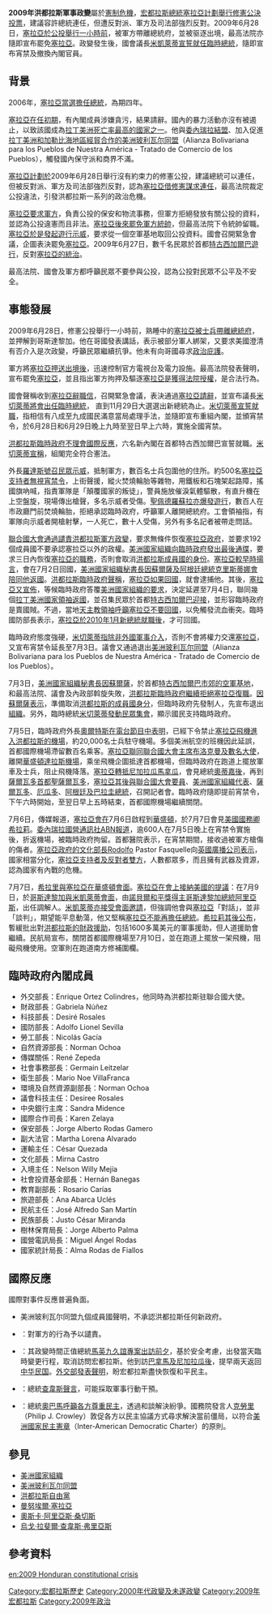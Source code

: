 **2009年洪都拉斯軍事政變**屬於[憲制危機](../Page/憲制危機.md "wikilink")，[宏都拉斯總統](../Page/宏都拉斯總統.md "wikilink")[塞拉亞計劃舉行修憲公決投票](../Page/曼努埃爾·塞拉亞.md "wikilink")，建議容許總統連任，但遭反對派、軍方及司法部強烈反對。2009年6月28日，[塞拉亞於公投舉行一小時前](../Page/曼努埃爾·塞拉亞.md "wikilink")，被軍方帶離總統府，並被驱逐出境，最高法院亦隨即宣布罷免[塞拉亞](../Page/曼努埃爾·塞拉亞.md "wikilink")。政變發生後，國會議長[米凱萊蒂宣誓就任臨時總統](../Page/米凱萊蒂.md "wikilink")，隨即宣布宵禁及撤換內閣官員。

## 背景

2006年，[塞拉亞當選擔任總統](../Page/曼努埃爾·塞拉亞.md "wikilink")，為期四年。

[塞拉亞在任初期](../Page/曼努埃爾·塞拉亞.md "wikilink")，有內閣成員涉嫌貪污，結果請辭。國內的暴力活動亦沒有被遏止，以致該國成為[拉丁美洲](../Page/拉丁美洲.md "wikilink")[死亡率最高的國家之一](../Page/死亡率.md "wikilink")。他與[委內瑞拉結盟](../Page/委內瑞拉.md "wikilink")、加入促進[拉丁美洲和](../Page/拉丁美洲.md "wikilink")[加勒比海地區經貿合作的](../Page/加勒比海.md "wikilink")[美洲玻利瓦尔同盟](../Page/美洲玻利瓦尔同盟.md "wikilink")（Alianza
Bolivariana para los Pueblos de Nuestra América - Tratado de Comercio de
los Pueblos），觸發國內保守派和商界不滿。

[塞拉亞計劃於](../Page/曼努埃爾·塞拉亞.md "wikilink")2009年6月28日舉行沒有約束力的修憲公投，建議總統可以連任，但被反對派、軍方及司法部強烈反對，認為[塞拉亞借修憲謀求連任](../Page/曼努埃爾·塞拉亞.md "wikilink")，最高法院裁定公投違法，引發洪都拉斯一系列的政治危機。

[塞拉亞要求軍方](../Page/曼努埃爾·塞拉亞.md "wikilink")，負責公投的保安和物流事務，但軍方拒絕發放有關公投的資料，並認為公投違憲而且非法。[塞拉亞後來罷免軍方統帥](../Page/曼努埃爾·塞拉亞.md "wikilink")，但最高法院下令統帥留職。[塞拉亞於是發起遊行示威](../Page/曼努埃爾·塞拉亞.md "wikilink")，要求從一個空軍基地取回公投資料。國會召開緊急會議，企圖表決罷免[塞拉亞](../Page/曼努埃爾·塞拉亞.md "wikilink")。2009年6月27日，數千名民眾於首都[特古西加爾巴遊行](../Page/特古西加爾巴.md "wikilink")，反對[塞拉亞的統治](../Page/曼努埃爾·塞拉亞.md "wikilink")。

最高法院、國會及軍方都呼籲民眾不要參與公投，認為公投對民眾不公平及不安全。

## 事態發展

2009年6月28日，修憲公投舉行一小時前，熟睡中的[塞拉亞被士兵帶離總統府](../Page/曼努埃爾·塞拉亞.md "wikilink")，並押解到哥斯達黎加。他在哥國發表講話，表示被部分軍人綁架，又要求美國澄清有否介入是次政變，呼籲民眾繼續抗爭。他未有向哥國尋求[政治庇護](../Page/政治庇護.md "wikilink")。

軍方將[塞拉亞押送出境後](../Page/曼努埃爾·塞拉亞.md "wikilink")，迅速控制官方電視台及電力設施。最高法院發表聲明，宣布罷免[塞拉亞](../Page/曼努埃爾·塞拉亞.md "wikilink")，並且指出軍方拘押及驅逐[塞拉亞是獲得法院授權](../Page/曼努埃爾·塞拉亞.md "wikilink")，是合法行為。

國會聲稱收到[塞拉亞辭職信](../Page/曼努埃爾·塞拉亞.md "wikilink")，召開緊急會議，表決通過[塞拉亞請辭](../Page/曼努埃爾·塞拉亞.md "wikilink")，並宣布議長[米切萊蒂將會出任臨時總統](../Page/米切萊蒂.md "wikilink")，
直到11月29日大選選出新總統為止。[米切萊蒂宣誓就職](../Page/米切萊蒂.md "wikilink")，指相信有八成至九成國民滿意當局處理手法，並隨即宣布重組內閣，並頒宵禁令，於6月28日和6月29日晚上九時至翌日早上六時，實施全國宵禁。

[洪都拉斯臨時政府不理會國際反應](../Page/洪都拉斯.md "wikilink")，六名新內閣在首都特古西加爾巴宣誓就職。[米切萊蒂宣稱](../Page/米切萊蒂.md "wikilink")，組閣完全符合憲法。

外長[羅達斯號召民眾示威](../Page/羅達斯.md "wikilink")，抵制軍方，數百名士兵包圍他的住所。約500名[塞拉亞支持者無視宵禁令](../Page/曼努埃爾·塞拉亞.md "wikilink")，上街聲援，縱火焚燒輪胎等雜物，用鐵板和石塊架起路障，搖國旗吶喊，指責軍隊是「顛覆國家的叛徒」，警員施放催淚氣體驅散，有直升機在上空盤旋，現場傳出槍聲，多名示威者受傷。[聖佩德羅蘇拉亦爆發遊行](../Page/聖佩德羅蘇拉.md "wikilink")，數百人在市政廳門前焚燒輪胎，拒絕承認臨時政府，呼籲軍人離開總統府。工會領袖指，有軍隊向示威者開槍射擊，一人死亡，數十人受傷，另外有多名記者被帶走問話。

[聯合國大會通過譴責](../Page/聯合國.md "wikilink")[洪都拉斯軍方政變](../Page/洪都拉斯.md "wikilink")，要求無條件恢復[塞拉亞政府](../Page/曼努埃爾·塞拉亞.md "wikilink")，並要求192個成員國不要承認塞拉亞以外的政權。[美洲國家組織向臨時政府發出最後通牒](../Page/美洲國家組織.md "wikilink")，要求三日內恢復[塞拉亞的職務](../Page/曼努埃爾·塞拉亞.md "wikilink")，否則會取消[洪都拉斯成員國的身份](../Page/洪都拉斯.md "wikilink")。[塞拉亞較早時揚言](../Page/曼努埃爾·塞拉亞.md "wikilink")，會在7月2日回國，[美洲國家組織秘書長](../Page/美洲國家組織.md "wikilink")[因蘇爾薩及](../Page/因蘇爾薩.md "wikilink")[阿根廷總統](../Page/阿根廷.md "wikilink")[克里斯蒂娜會陪同他返國](../Page/克里斯蒂娜·費爾南德斯·德基什內爾.md "wikilink")。[洪都拉斯臨時政府聲稱](../Page/洪都拉斯.md "wikilink")，[塞拉亞如果回國](../Page/曼努埃爾·塞拉亞.md "wikilink")，就會逮捕他。其後，[塞拉亞又宣佈](../Page/曼努埃爾·塞拉亞.md "wikilink")，等候臨時政府答覆[美洲國家組織的要求](../Page/美洲國家組織.md "wikilink")，決定延遲至7月4日，聯同幾個[拉丁美洲國家領袖返國](../Page/拉丁美洲.md "wikilink")，並召集民眾於首都[特古西加爾巴迎接](../Page/特古西加爾巴.md "wikilink")，並形容臨時政府是賣國賊。不過，當地[天主教領袖呼籲](../Page/天主教.md "wikilink")[塞拉亞不要回國](../Page/曼努埃爾·塞拉亞.md "wikilink")，以免觸發流血衝突。臨時國防部長表示，[塞拉亞於](../Page/曼努埃爾·塞拉亞.md "wikilink")[2010年1月新總統就職後](../Page/2010年1月.md "wikilink")，才可回國。

臨時政府態度強硬，[米切萊蒂指除非外國軍事介入](../Page/米切萊蒂.md "wikilink")，否則不會將權力交還[塞拉亞](../Page/曼努埃爾·塞拉亞.md "wikilink")，又宣布宵禁令延長至7月3日。議會又通過退出[美洲玻利瓦尔同盟](../Page/美洲玻利瓦尔同盟.md "wikilink")（Alianza
Bolivariana para los Pueblos de Nuestra América - Tratado de Comercio de
los Pueblos）。

7月3日，[美洲國家組織秘書長](../Page/美洲國家組織.md "wikilink")[因蘇爾薩](../Page/因蘇爾薩.md "wikilink")，於首都[特古西加爾巴市郊的空軍基地](../Page/特古西加爾巴.md "wikilink")，和最高法院、議會及內政部斡旋失敗，[洪都拉斯臨時政府繼續拒絕](../Page/洪都拉斯.md "wikilink")[塞拉亞復職](../Page/曼努埃爾·塞拉亞.md "wikilink")。[因蘇爾薩表示](../Page/因蘇爾薩.md "wikilink")，準備取消[洪都拉斯的成員國身分](../Page/洪都拉斯.md "wikilink")，但臨時政府先發制人，先宣布退出[組織](../Page/美洲國家組織.md "wikilink")。另外，臨時總統[米切萊蒂發動民眾集會](../Page/米切萊蒂.md "wikilink")，顯示國民支持臨時政府。

7月5日，臨時政府外長[奧爾特斯在電台節目中表明](../Page/奧爾特斯.md "wikilink")，已經下令禁止[塞拉亞飛機進入](../Page/曼努埃爾·塞拉亞.md "wikilink")[洪都拉斯的機場](../Page/洪都拉斯.md "wikilink")，約20,000名士兵駐守機場。多個美洲航空的班機因此延誤，首都國際機場滯留數百名乘客。[塞拉亞聯同聯合國大會主席](../Page/曼努埃爾·塞拉亞.md "wikilink")[布洛克曼及數名大使](../Page/戴斯科托·布洛克曼.md "wikilink")，離開[華盛頓達拉斯機場](../Page/華盛頓達拉斯機場.md "wikilink")，乘坐飛機企圖抵達首都機場，但臨時政府在跑道上擺放軍車及士兵，阻止飛機降落。[塞拉亞轉抵](../Page/曼努埃爾·塞拉亞.md "wikilink")[尼加拉瓜](../Page/尼加拉瓜.md "wikilink")[馬拿瓜](../Page/馬拿瓜.md "wikilink")，會見總統[奧蒂嘉後](../Page/丹尼爾·奧蒂嘉.md "wikilink")，再到[薩爾瓦多首都](../Page/薩爾瓦多.md "wikilink")[聖薩爾瓦多](../Page/聖薩爾瓦多.md "wikilink")，[塞拉亞其後與](../Page/曼努埃爾·塞拉亞.md "wikilink")[聯合國大會要員](../Page/聯合國大會.md "wikilink")、[美洲國家組織代表](../Page/美洲國家組織.md "wikilink")、[薩爾瓦多](../Page/薩爾瓦多.md "wikilink")、[厄瓜多](../Page/厄瓜多.md "wikilink")、[阿根廷及](../Page/阿根廷.md "wikilink")[巴拉圭總統](../Page/巴拉圭.md "wikilink")，召開記者會。臨時政府隨即提前宵禁令，下午六時開始，至翌日早上五時結束，首都國際機場繼續關閉。

7月6日，傳媒報道，[塞拉亞會在](../Page/曼努埃爾·塞拉亞.md "wikilink")7月6日啟程到[華盛頓](../Page/華盛頓.md "wikilink")，於7月7日會見[美國國務卿](../Page/美國.md "wikilink")[希拉莉](../Page/希拉莉·克林頓.md "wikilink")。[委內瑞拉國營通訊社ABN報道](../Page/委內瑞拉.md "wikilink")，逾600人在7月5日晚上在宵禁令實施後，折返機場，被臨時政府拘留。首都醫院表示，在宵禁期間，接收過被軍方槍傷的傷者。[塞拉亞政府的文化部長Rodolfo](../Page/曼努埃爾·塞拉亞.md "wikilink")
Pastor
Fasquelle向[英國廣播公司表示](../Page/英國廣播公司.md "wikilink")，國家相當分化，[塞拉亞支持者及反對者雙方](../Page/曼努埃爾·塞拉亞.md "wikilink")，人數都眾多，而且擁有武器及資源，認為國家有內戰的危機。

7月7日，[希拉里與](../Page/希拉里·克林頓.md "wikilink")[塞拉亞在](../Page/曼努埃爾·塞拉亞.md "wikilink")[華盛頓會面](../Page/華盛頓.md "wikilink")。[塞拉亞在會上接納](../Page/曼努埃爾·塞拉亞.md "wikilink")[美國的提議](../Page/美國.md "wikilink")：在7月9日，於[哥斯達黎加與](../Page/哥斯達黎加.md "wikilink")[米凱萊蒂會面](../Page/米凱萊蒂.md "wikilink")，由[諾貝爾和平獎得主](../Page/諾貝爾和平獎.md "wikilink")[哥斯達黎加總統](../Page/哥斯達黎加.md "wikilink")[阿里亞斯](../Page/奧斯卡·阿里亞斯·桑切斯.md "wikilink")，出任調解人。[米凱萊蒂亦接受會面邀請](../Page/米凱萊蒂.md "wikilink")，但強調他會與[塞拉亞](../Page/曼努埃爾·塞拉亞.md "wikilink")「對話」，並非「談判」，期望能平息動蕩，他又堅稱[塞拉亞不能再擔任總統](../Page/曼努埃爾·塞拉亞.md "wikilink")。[希拉莉其後公布](../Page/希拉莉·克林頓.md "wikilink")，暫緩批出對[洪都拉斯的財政援助](../Page/洪都拉斯.md "wikilink")，包括1600多萬美元的軍事援助，但人道援助會繼續。民航局宣布，關閉首都國際機場至7月10日，並在跑道上擺放一架飛機，阻礙飛機使用。空軍則在跑道南方修補圍欄。

## 臨時政府內閣成員

  - 外交部長：Enrique Ortez Colindres，他同時為洪都拉斯驻聯合國大使。
  - 財政部長：Gabriela Núñez
  - 科技部長：Desiré Rosales
  - 國防部長：Adolfo Lionel Sevilla
  - 勞工部長：Nicolás Gacía
  - 自然資源部長：Norman Ochoa
  - 傳媒關係：René Zepeda
  - 社會事務部長：Germain Leitzelar
  - 衛生部長：Mario Noe VillaFranca
  - 環境及自然資源副部長：Norman Ochoa
  - 議會科技主任：Desiree Rosales
  - 中央銀行主席：Sandra Midence
  - 國際合作司長：Karen Zelaya
  - 保安部長：Jorge Alberto Rodas Gamero
  - 副大法官：Martha Lorena Alvarado
  - 運輸主任：César Quezada
  - 文化部長：Mirna Castro
  - 入境主任：Nelson Willy Mejía
  - 社會投資基金部長：Hernán Banegas
  - 教育副部長：Rosario Carías
  - 旅遊部長：Ana Abarca Uclés
  - 民航主任：José Alfredo San Martín
  - 民族部長：Justo César Miranda
  - 樹林保育局長：Jorge Alberto Palma
  - 國營電訊局長：Miguel Ángel Rodas
  - 國家統計局長：Alma Rodas de Fiallos

## 國際反應

國際對事件反應普遍負面。

  - 美洲玻利瓦尔同盟九個成員國聲明，不承認洪都拉斯任何新政府。

  - ：對軍方的行為予以譴責。

  - ：其政變時間正值總統[馬英九久誼專案出訪前夕](../Page/馬英九.md "wikilink")，基於安全考慮，出發當天臨時變更行程，取消訪問宏都拉斯。他到訪[巴拿馬及](../Page/巴拿馬.md "wikilink")[尼加拉瓜後](../Page/尼加拉瓜.md "wikilink")，提早兩天返回[中华民国](../Page/中华民国.md "wikilink")。[外交部發表聲明](../Page/中華民國外交部.md "wikilink")，盼宏都拉斯盡快恢復和平民主。

  - ：總統[查韋斯聲言](../Page/烏戈·查韋斯.md "wikilink")，可能採取軍事行動干預。

  - ：總統[奧巴馬呼籲各方尊重民主](../Page/巴拉克·歐巴馬.md "wikilink")，透過和談解決紛爭。國務院發言人[克勞里](../Page/菲利普·J·克勞里.md "wikilink")（Philip
    J.
    Crowley）敦促各方以民主協議方式尋求解決當前僵局，以符合[美洲國家民主憲章](../Page/美洲國家民主憲章.md "wikilink")（Inter-American
    Democratic Charter）的原則。

## 參見

  - [美洲國家組織](../Page/美洲國家組織.md "wikilink")
  - [美洲玻利瓦尔同盟](../Page/美洲玻利瓦尔同盟.md "wikilink")
  - [洪都拉斯自由黨](../Page/洪都拉斯自由黨.md "wikilink")
  - [曼努埃爾·塞拉亞](../Page/曼努埃爾·塞拉亞.md "wikilink")
  - [奧斯卡·阿里亞斯·桑切斯](../Page/奧斯卡·阿里亞斯·桑切斯.md "wikilink")
  - [烏戈·拉斐爾·查韋斯·弗里亞斯](../Page/烏戈·拉斐爾·查韋斯·弗里亞斯.md "wikilink")

## 參考資料

[en:2009 Honduran constitutional
crisis](../Page/en:2009_Honduran_constitutional_crisis.md "wikilink")

[Category:宏都拉斯歷史](https://zh.wikipedia.org/wiki/Category:宏都拉斯歷史 "wikilink")
[Category:2000年代政變及未遂政變](https://zh.wikipedia.org/wiki/Category:2000年代政變及未遂政變 "wikilink")
[Category:2009年宏都拉斯](https://zh.wikipedia.org/wiki/Category:2009年宏都拉斯 "wikilink")
[Category:2009年政治](https://zh.wikipedia.org/wiki/Category:2009年政治 "wikilink")